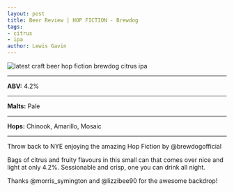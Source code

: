 ```yaml
---
layout: post
title: Beer Review | HOP FICTION - Brewdog
tags:
- citrus
- ipa
author: Lewis Gavin
---
```


![latest craft beer hop fiction brewdog citrus ipa](https://www.lewisgavin.co.uk/beermeupplease/images/2019-01-12-throw-back-nye-enjoying-amazing-hop-fiction-@brewdogofficial-bags-citrus.png)

***
**ABV:** 4.2%

***
**Malts:** Pale

***
**Hops:** Chinook, Amarillo, Mosaic

***

Throw back to NYE enjoying the amazing Hop Fiction by @brewdogofficial 

Bags of citrus and fruity flavours in this small can that comes over nice and light at only 4.2%. Sessionable and crisp, one you can drink all night. 

Thanks @morris_symington and @lizzibee90 for the awesome backdrop!
